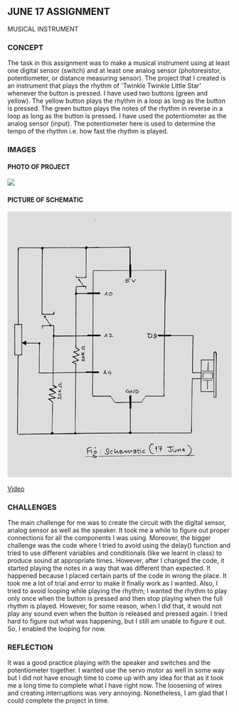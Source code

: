 ## JUNE 17 ASSIGNMENT

MUSICAL INSTRUMENT

### CONCEPT

The task in this assignment was to make a musical instrument using at least one digital sensor (switch) and at least one analog sensor (photoresistor, potentiometer, or distance measuring sensor). The project that I created is an instrument that plays the rhythm of 'Twinkle Twinkle Little Star' whenever the button is pressed. I have used two buttons (green and yellow). The yellow button plays the rhythm in a loop as long as the button is pressed. The green button plays the notes of the rhythm in reverse in a loop as long as the button is pressed. I have used the potentiometer as the analog sensor (input). The potentiometer here is used to determine the tempo of the rhythm i.e. how fast the rhythm is played.

### IMAGES

#### PHOTO OF PROJECT

![](June17_imp.png)

#### PICTURE OF SCHEMATIC 

![](June17_Schematic.jpg)

[Video]()

### CHALLENGES

The main challenge for me was to create the circuit with the digital sensor, analog sensor as well as the speaker. It took me a while to figure out proper connections for all the components I was using. Moreover, the bigger challenge was the code where I tried to avoid using the delay() function and tried to use different variables and conditionals (like we learnt in class) to produce sound at appropriate times. However, after I changed the code, it started playing the notes in a way that was different than expected. It happened because I placed certain parts of the code in wrong the place. It took me a lot of trial and error to make it finally work as I wanted. Also, I tried to avoid looping while playing the rhythm; I wanted the rhythm to play only once when the button is pressed and then stop playing when the full rhythm is played. However, for some reason, when I did that, it would not play any sound even when the button is released and pressed again. I tried hard to figure out what was happening, but I still am unable to figure it out. So, I enabled the looping for now.

### REFLECTION

It was a good practice playing with the speaker and switches and the potentiometer together. I wanted use the servo motor as well in some way but I did not have enough time to come up with any idea for that as it took me a long time to complete what I have right now. The loosening of wires and creating interruptions was very annoying. Nonetheless, I am glad that I could complete the project in time. 
